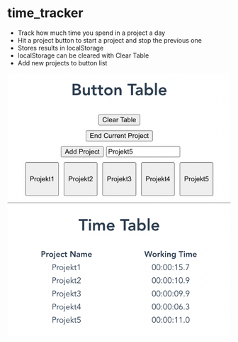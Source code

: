# time_tracker

- Track how much time you spend in a project a day
- Hit a project button to start a project and stop the previous one
- Stores results in localStorage
- localStorage can be cleared with Clear Table
- Add new projects to button list

![Screenshot of the web application](./readme_assets/screenshot.png)
